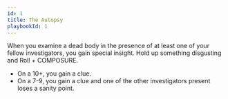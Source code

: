 ```yaml
---
id: 1
title: The Autopsy
playbookId: 1
---
```


When you examine a dead body in the presence of at least one of your fellow investigators, you gain special insight. Hold up something disgusting and Roll + COMPOSURE.

- On a 10+, you gain a clue.
- On a 7-9, you gain a clue and one of the other investigators present loses a sanity point.
